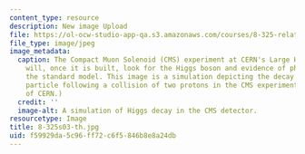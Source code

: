 ```yaml
---
content_type: resource
description: New image Upload
file: https://ol-ocw-studio-app-qa.s3.amazonaws.com/courses/8-325-relativistic-quantum-field-theory-iii-spring-2007/f59929da5c96ff72c6f5846b8e8a24db_8-325s03-th.jpg
file_type: image/jpeg
image_metadata:
  caption: The Compact Muon Solenoid (CMS) experiment at CERN's Large Hadron Collider
    will, once it is built, look for the Higgs boson and evidence of physics beyond
    the standard model. This image is a simulation depicting the decay of a Higgs
    particle following a collision of two protons in the CMS experiment. (Image courtesy
    of CERN.)
  credit: ''
  image-alt: A simulation of Higgs decay in the CMS detector.
resourcetype: Image
title: 8-325s03-th.jpg
uid: f59929da-5c96-ff72-c6f5-846b8e8a24db
---
```

